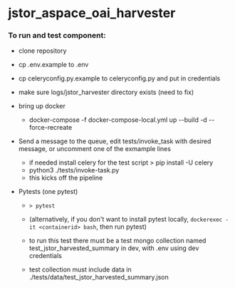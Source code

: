 # jstor_aspace_oai_harvester

### To run and test component:
- clone repository
- cp .env.example to .env
- cp celeryconfig.py.example to celeryconfig.py and put in credentials
- make sure logs/jstor_harvester directory exists (need to fix)
- bring up docker
  - docker-compose -f docker-compose-local.yml up --build -d --force-recreate
- Send a message to the queue, edit tests/invoke_task with desired message, or uncomment one of the exmample lines
  - if needed install celery for the test script > pip install -U celery
  - python3 ./tests/invoke-task.py
  - this kicks off the pipeline

- Pytests (one pytest)
  - `> pytest`
  - (alternatively, if you don't want to install pytest locally, `dockerexec -it <containerid> bash`, then run pytest)

  - to run this test there must be a test mongo collection named test_jstor_harvested_summary in dev, with .env using dev credentials 
  - test collection must include data in ./tests/data/test_jstor_harvested_summary.json

